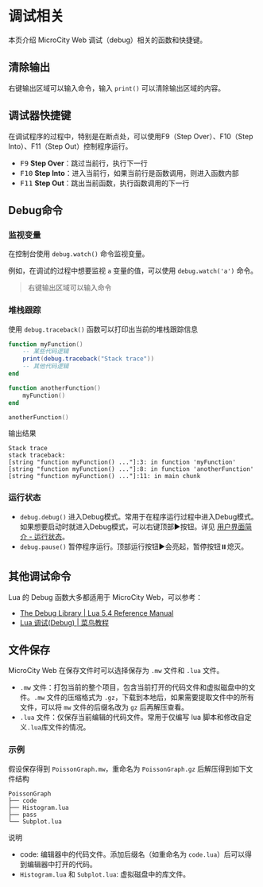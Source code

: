 # 调试相关
本页介绍 MicroCity Web 调试（debug）相关的函数和快捷键。

## 清除输出
右键输出区域可以输入命令，输入 `print()` 可以清除输出区域的内容。

## 调试器快捷键
在调试程序的过程中，特别是在断点处，可以使用F9（Step Over）、F10（Step Into）、F11（Step Out）控制程序运行。
- <kbd>F9</kbd> **Step Over**：跳过当前行，执行下一行
- <kbd>F10</kbd> **Step Into**：进入当前行，如果当前行是函数调用，则进入函数内部
- <kbd>F11</kbd> **Step Out**：跳出当前函数，执行函数调用的下一行

## Debug命令
### 监视变量
在控制台使用 `debug.watch()` 命令监视变量。

例如，在调试的过程中想要监视 `a` 变量的值，可以使用 `debug.watch('a')` 命令。
> 右键输出区域可以输入命令

### 堆栈跟踪
使用 `debug.traceback()` 函数可以打印出当前的堆栈跟踪信息

```lua
function myFunction()
    -- 某些代码逻辑
    print(debug.traceback("Stack trace"))
    -- 其他代码逻辑
end

function anotherFunction()
    myFunction()
end

anotherFunction()
```

输出结果

```
Stack trace
stack traceback:
[string "function myFunction() ..."]:3: in function 'myFunction'
[string "function myFunction() ..."]:8: in function 'anotherFunction'
[string "function myFunction() ..."]:11: in main chunk
```

### 运行状态
- `debug.debug()` 进入Debug模式。常用于在程序运行过程中进入Debug模式。如果想要启动时就进入Debug模式，可以右键顶部:arrow_forward:按钮。详见 [用户界面简介 - 运行状态](./web-ui.html#程序控制)。
- `debug.pause()` 暂停程序运行。顶部运行按钮:arrow_forward:会亮起，暂停按钮:pause_button:熄灭。

## 其他调试命令
Lua 的 Debug 函数大多都适用于 MicroCity Web，可以参考：
- [The Debug Library | Lua 5.4 Reference Manual](https://www.lua.org/manual/5.4/manual.html#6.10)
- [Lua 调试(Debug) | 菜鸟教程](https://www.runoob.com/lua/lua-debug.html)

## 文件保存
MicroCity Web 在保存文件时可以选择保存为 `.mw` 文件和 `.lua` 文件。
- `.mw` 文件：打包当前的整个项目，包含当前打开的代码文件和虚拟磁盘中的文件。`.mw` 文件的压缩格式为 `.gz`，下载到本地后，如果需要提取文件中的所有文件，可以将 `mw` 文件的后缀名改为 `gz` 后再解压查看。
- `.lua` 文件：仅保存当前编辑的代码文件。常用于仅编写 lua 脚本和修改自定义`.lua`库文件的情况。

### 示例
假设保存得到 `PoissonGraph.mw`，重命名为 `PoissonGraph.gz` 后解压得到如下文件结构

```
PoissonGraph
├── code
├── Histogram.lua
├── pass
└── Subplot.lua
```

说明
- code: 编辑器中的代码文件。添加后缀名（如重命名为 `code.lua`）后可以得到编辑器中打开的代码。
- `Histogram.lua` 和 `Subplot.lua`: 虚拟磁盘中的库文件。